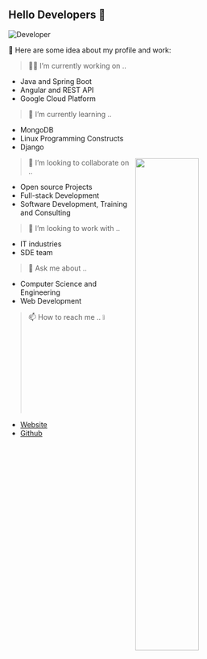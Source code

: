 ## Hello Developers 👋
<!--
**sanchit2107/sanchit2107** is a ✨ _special_ ✨ repository because its `README.md` (this file) appears on your GitHub profile.
-->

![Developer](https://www.ravsanmedia.com/web_assets/images/website.gif)

:pushpin: Here are some idea about my profile and work:

<div align="right" style="width: 50%">
	
</div>

> :man_technologist: I’m currently working on ..
- Java and Spring Boot
- Angular and REST API
- Google Cloud Platform

> 🌱 I’m currently learning ..
- MongoDB
- Linux Programming Constructs
- Django

[<img align="right" width="50%" src="https://physicsgurukul.files.wordpress.com/2019/02/character-1.gif" />](https://sanchit2107.herokuapp.com/)

> 👯 I’m looking to collaborate on ..
- Open source Projects
- Full-stack Development
- Software Development, Training and Consulting

> 🤔 I’m looking to work with ..
- IT industries
- SDE team

> 💬 Ask me about ..
- Computer Science and Engineering
- Web Development

> 📫 How to reach me ..
[<img src="https://image.flaticon.com/icons/png/512/174/174857.png" width="5%">](https://www.linkedin.com/in/sanchit21/)
- [Website](https://sanchit2107.herokuapp.com/)
- [Github](https://github.com/sanchit2107)
